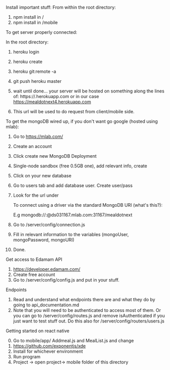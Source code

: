 Install important stuff:
From within the root directory:

1. npm install in /
2. npm install in /mobile

To get server properly connected:

In the root directory:
1. heroku login
2. heroku create <servername>
3. heroku git:remote -a <servername>
4. git push heroku master
5. wait until done... your server will be hosted on something along the lines of:
    https://<servername>.herokuapp.com          or in our case
    https://mealdotnext4.herokuapp.com

6. This url will be used to do request from client/mobile side.



To get the mongoDB wired up, if you don't want go google (hosted using mlab):

1. Go to https://mlab.com/
2. Create an account
3. Click create new MongoDB Deployment
4. Single-node sandbox (free 0.5GB one), add relevant info, create
5. Click on your new database
6. Go to users tab and add database user. Create user/pass
7. Look for the url under

    To connect using a driver via the standard MongoDB URI (what's this?):

    E.g mongodb://<dbuser>:<dbpassword>@ds031167.mlab.com:31167/mealdotnext

1. Go to /server/config/connection.js
2. Fill in relevant information to the variables (mongoUser, mongoPassword, mongoURI)
3. Done.



Get access to Edamam API

1. https://developer.edamam.com/
2. Create free account
3. Go to /server/config/config.js     and put in your stuff.




Endpoints

1. Read and understand what endpoints there are and what they do by going to 
   api_documentation.md
2. Note that you will need to be authenticated to access most of them.
   Or you can go to /server/config/routes.js and remove isAuthenticated if you
   just want to test stuff out. Do this also for /server/config/routers/users.js


Getting started on react native

0. Go to mobile/app/       Addmeal.js and MealList.js and change 
1. https://github.com/exponentjs/xde
2. Install for whichever environment
3. Run program
4. Project -> open project-> mobile folder of this directory